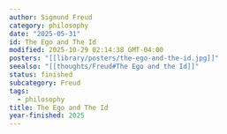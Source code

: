 ```yaml
---
author: Sigmund Freud
category: philosophy
date: "2025-05-31"
id: The Ego and The Id
modified: 2025-10-29 02:14:38 GMT-04:00
posters: "[[library/posters/the-ego-and-the-id.jpg]]"
seealso: "[[thoughts/Freud#The Ego and the Id]]"
status: finished
subcategory: Freud
tags:
  - philosophy
title: The Ego and The Id
year-finished: 2025
---
```

